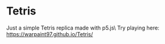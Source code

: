 # Tetris
Just a simple Tetris replica made with p5.js\\
Try playing here: https://warpaint97.github.io/Tetris/
